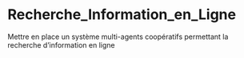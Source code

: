# Recherche_Information_en_Ligne
Mettre en place un système multi-agents coopératifs permettant la recherche d’information en ligne
